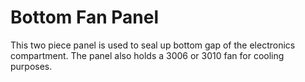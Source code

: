 # Bottom Fan Panel  
This two piece panel is used to seal up bottom gap of the electronics compartment. The panel also holds a 3006 or 3010 fan for cooling purposes.  
